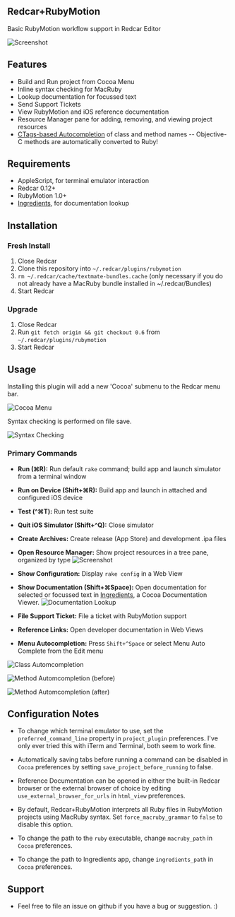 Redcar+RubyMotion
-----------------

Basic RubyMotion workflow support in Redcar Editor

![Screenshot](https://github.com/kattrali/redcar-rubymotion/raw/master/docs/redcar-rubymotion.jpg)

## Features

- Build and Run project from Cocoa Menu
- Inline syntax checking for MacRuby
- Lookup documentation for focussed text
- Send Support Tickets
- View RubyMotion and iOS reference documentation
- Resource Manager pane for adding, removing, and viewing project resources
- [CTags-based Autocompletion](http://www.screencast.com/t/CGNWXexiRCvB) of class and method names -- Objective-C methods are automatically converted to Ruby!

## Requirements

- AppleScript, for terminal emulator interaction
- Redcar 0.12+
- RubyMotion 1.0+
- [Ingredients](http://fileability.net/ingredients/), for documentation lookup

## Installation

### Fresh Install

1. Close Redcar
2. Clone this repository into `~/.redcar/plugins/rubymotion`
3. `rm ~/.redcar/cache/textmate-bundles.cache` (only necessary if you do not already have a MacRuby bundle installed in ~/.redcar/Bundles)
4. Start Redcar

### Upgrade

1. Close Redcar
2. Run `git fetch origin && git checkout 0.6` from `~/.redcar/plugins/rubymotion`
3. Start Redcar

## Usage

Installing this plugin will add a new 'Cocoa' submenu to the Redcar menu bar.

![Cocoa Menu](https://github.com/kattrali/redcar-rubymotion/raw/master/docs/Menubar.png)

Syntax checking is performed on file save.

![Syntax Checking](https://github.com/kattrali/redcar-rubymotion/raw/master/docs/syntax-checking.png)

### Primary Commands

- **Run (⌘R):** Run default `rake` command; build app and launch simulator from a terminal window

- **Run on Device (Shift+⌘R):** Build app and launch in attached and configured iOS device

- **Test (^⌘T):** Run test suite
- **Quit iOS Simulator (Shift+^Q):** Close simulator
- **Create Archives:** Create release (App Store) and development .ipa files
- **Open Resource Manager:** Show project resources in a tree pane, organized by type
![Screenshot](https://github.com/kattrali/redcar-rubymotion/raw/master/docs/resources.png)
- **Show Configuration:** Display `rake config` in a Web View
- **Show Documentation (Shift+⌘Space):** Open documentation for selected or focussed text in [Ingredients](http://fileability.net/ingredients/), a Cocoa Documentation Viewer.
![Documentation Lookup](https://github.com/kattrali/redcar-rubymotion/raw/master/docs/documentation-lookup.png)
- **File Support Ticket:** File a ticket with RubyMotion support
- **Reference Links:** Open developer documentation in Web Views
- **Menu Autocompletion:** Press `Shift+^Space` or select Menu Auto Complete from the Edit menu

![Class Automcompletion](https://github.com/kattrali/redcar-rubymotion/raw/master/docs/class-autocompletion.png)

![Method Automcompletion (before)](https://github.com/kattrali/redcar-rubymotion/raw/master/docs/method-autocompletion-before.png)

![Method Automcompletion (after)](https://github.com/kattrali/redcar-rubymotion/raw/master/docs/method-autocompletion-after.png)

## Configuration Notes

- To change which terminal emulator to use, set the `preferred_command_line` property in `project_plugin` preferences. I've only ever tried this with iTerm and Terminal, both seem to work fine.

- Automatically saving tabs before running a command can be disabled in `Cocoa` preferences by setting `save_project_before_running` to false.

- Reference Documentation can be opened in either the built-in Redcar browser or the external browser of choice by editing `use_external_browser_for_urls` in `html_view` preferences.

- By default, Redcar+RubyMotion interprets all Ruby files in RubyMotion projects using MacRuby syntax. Set `force_macruby_grammar` to `false` to disable this option.

- To change the path to the `ruby` executable, change `macruby_path` in `Cocoa` preferences.

- To change the path to Ingredients app, change `ingredients_path` in `Cocoa` preferences.

## Support

- Feel free to file an issue on github if you have a bug or suggestion. :)